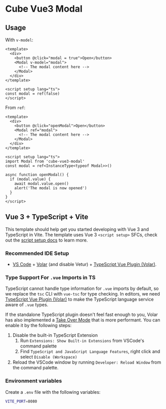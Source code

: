 # Cube Vue3 Modal

## Usage

With `v-model`:

```vue
<template>
  <div>
    <button @click="modal = true">Open</button>
    <Modal v-model="modal">
      <!-- The modal content here -->
    </Modal>
  </div>
</template>

<script setup lang="ts">
const modal = ref(false)
</script>
```

From `ref`:

```vue
<template>
  <div>
    <button @click="openModal">Open</button>
    <Modal ref="modal">
      <!-- The modal content here -->
    </Modal>
  </div>
</template>

<script setup lang="ts">
import Modal from 'cube-vue3-modal'
const modal = ref<InstanceType<typeof Modal>>()

async function openModal() {
  if (modal.value) {
    await modal.value.open()
    alert('The modal is now opened')
  }
}
</script>
```

## Vue 3 + TypeScript + Vite

This template should help get you started developing with Vue 3 and TypeScript in Vite. The template uses Vue 3 `<script setup>` SFCs, check out the [script setup docs](https://v3.vuejs.org/api/sfc-script-setup.html#sfc-script-setup) to learn more.

### Recommended IDE Setup

- [VS Code](https://code.visualstudio.com/) + [Volar](https://marketplace.visualstudio.com/items?itemName=Vue.volar) (and disable Vetur) + [TypeScript Vue Plugin (Volar)](https://marketplace.visualstudio.com/items?itemName=Vue.vscode-typescript-vue-plugin).

### Type Support For `.vue` Imports in TS

TypeScript cannot handle type information for `.vue` imports by default, so we replace the `tsc` CLI with `vue-tsc` for type checking. In editors, we need [TypeScript Vue Plugin (Volar)](https://marketplace.visualstudio.com/items?itemName=Vue.vscode-typescript-vue-plugin) to make the TypeScript language service aware of `.vue` types.

If the standalone TypeScript plugin doesn't feel fast enough to you, Volar has also implemented a [Take Over Mode](https://github.com/johnsoncodehk/volar/discussions/471#discussioncomment-1361669) that is more performant. You can enable it by the following steps:

1. Disable the built-in TypeScript Extension
   1. Run `Extensions: Show Built-in Extensions` from VSCode's command palette
   2. Find `TypeScript and JavaScript Language Features`, right click and select `Disable (Workspace)`
2. Reload the VSCode window by running `Developer: Reload Window` from the command palette.

### Environment variables

Create a `.env` file with the following variables:

```sh
VITE_PORT=8080
```
